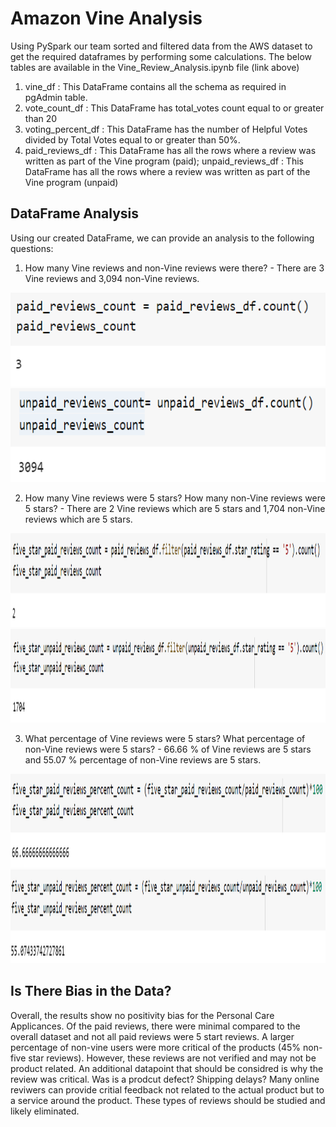 # Amazon Vine Analysis

Using PySpark our team sorted and filtered data from the AWS dataset to get the required dataframes by performing some calculations. The below tables are available in the Vine_Review_Analysis.ipynb file (link above)

1. vine_df : This DataFrame contains all the schema as required in pgAdmin table.
2. vote_count_df : This DataFrame has total_votes count equal to or greater than 20
3. voting_percent_df : This DataFrame has the number of Helpful Votes divided by Total Votes equal to or greater than 50%.
4. paid_reviews_df : This DataFrame has all the rows where a review was written as part of the Vine program (paid); unpaid_reviews_df : This DataFrame has all the rows where a review was written as part of the Vine program (unpaid)

## DataFrame Analysis
Using our created DataFrame, we can provide an analysis to the following questions:
1. How many Vine reviews and non-Vine reviews were there? - There are 3 Vine reviews and 3,094 non-Vine reviews.

<img src="https://github.com/jratliff1215/Amazon_Vine_Analysis/blob/main/images/Vine_Reviews.PNG" width="600" height="150">

<img src="https://github.com/jratliff1215/Amazon_Vine_Analysis/blob/main/images/NonVine_Reviews.PNG" width="600" height="150">


2. How many Vine reviews were 5 stars? How many non-Vine reviews were 5 stars? - There are 2 Vine reviews which are 5 stars and 1,704 non-Vine reviews which are 5 stars.

<img src="https://github.com/jratliff1215/Amazon_Vine_Analysis/blob/main/images/Vine_Five.PNG" width="650" height="150">

<img src="https://github.com/jratliff1215/Amazon_Vine_Analysis/blob/main/images/Nonvine_Five.PNG" width="650" height="150">

3. What percentage of Vine reviews were 5 stars? What percentage of non-Vine reviews were 5 stars? - 66.66 % of Vine reviews are 5 stars and 55.07 % percentage of non-Vine reviews are 5 stars.

<img src="https://github.com/jratliff1215/Amazon_Vine_Analysis/blob/main/images/Paid_Five.PNG" width="650" height="150">

<img src="https://github.com/jratliff1215/Amazon_Vine_Analysis/blob/main/images/NonPaid_Five.PNG" width="650" height="150">

## Is There Bias in the Data?

Overall, the results show no positivity bias for the Personal Care Applicances. Of the paid reviews, there were minimal compared to the overall dataset and not all paid reviews were 5 start reviews. A larger percentage of non-vine users were more critical of the products (45% non-five star reviews). However, these reviews are not verified and may not be product related. An additional datapoint that should be considred is why the review was critical. Was is a prodcut defect? Shipping delays? Many online reviwers can provide critial feedback not related to the actual product but to a service around the product. These types of reviews should be studied and likely eliminated. 
